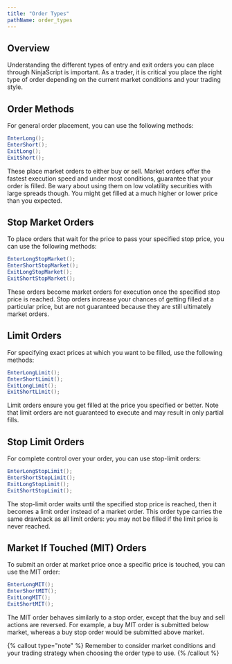 ```yaml
---
title: "Order Types"
pathName: order_types
---
```


## Overview

Understanding the different types of entry and exit orders you can place through NinjaScript is important. As a trader, it is critical you place the right type of order depending on the current market conditions and your trading style.

## Order Methods

For general order placement, you can use the following methods:

```csharp
EnterLong();
EnterShort();
ExitLong();
ExitShort();
```

These place market orders to either buy or sell. Market orders offer the fastest execution speed and under most conditions, guarantee that your order is filled. Be wary about using them on low volatility securities with large spreads though. You might get filled at a much higher or lower price than you expected.

## Stop Market Orders

To place orders that wait for the price to pass your specified stop price, you can use the following methods:

```csharp
EnterLongStopMarket();
EnterShortStopMarket();
ExitLongStopMarket();
ExitShortStopMarket();
```

These orders become market orders for execution once the specified stop price is reached. Stop orders increase your chances of getting filled at a particular price, but are not guaranteed because they are still ultimately market orders.

## Limit Orders

For specifying exact prices at which you want to be filled, use the following methods:

```csharp
EnterLongLimit();
EnterShortLimit();
ExitLongLimit();
ExitShortLimit();
```

Limit orders ensure you get filled at the price you specified or better. Note that limit orders are not guaranteed to execute and may result in only partial fills.

## Stop Limit Orders

For complete control over your order, you can use stop-limit orders:

```csharp
EnterLongStopLimit();
EnterShortStopLimit();
ExitLongStopLimit();
ExitShortStopLimit();
```

The stop-limit order waits until the specified stop price is reached, then it becomes a limit order instead of a market order. This order type carries the same drawback as all limit orders: you may not be filled if the limit price is never reached.

## Market If Touched (MIT) Orders

To submit an order at market price once a specific price is touched, you can use the MIT order:

```csharp
EnterLongMIT();
EnterShortMIT();
ExitLongMIT();
ExitShortMIT();
```

The MIT order behaves similarly to a stop order, except that the buy and sell actions are reversed. For example, a buy MIT order is submitted below market, whereas a buy stop order would be submitted above market.

{% callout type="note" %}
Remember to consider market conditions and your trading strategy when choosing the order type to use.
{% /callout %}
